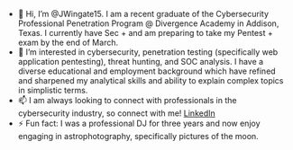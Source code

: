 - 👋 Hi, I’m @JWingate15. I am a recent graduate of the Cybersecurity Professional Penetration Program @ Divergence Academy in Addison, Texas. I currently have Sec + and am preparing to take my Pentest + exam by the end of March. 
- 👀 I’m interested in cybersecurity, penetration testing (specifically web application pentesting), threat hunting, and SOC analysis. I have a diverse educational and employment background which have refined and sharpened my analytical skills and ability to explain complex topics in simplistic terms.
- 📫 I am always looking to connect with professionals in the cybersecurity industry, so connect with me! [LinkedIn](https://www.linkedin.com/in/joseph-wingate/)
- ⚡ Fun fact: I was a professional DJ for three years and now enjoy engaging in astrophotography, specifically pictures of the moon.




